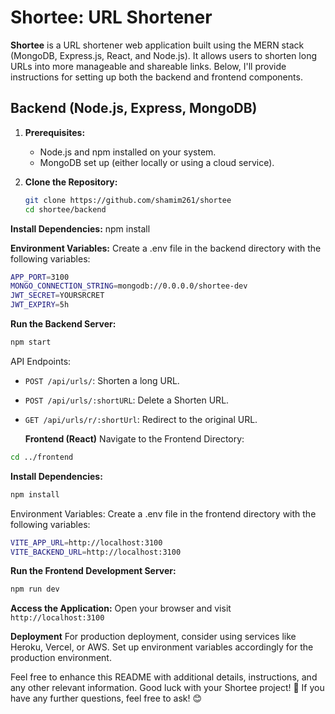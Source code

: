 # Shortee: URL Shortener

**Shortee** is a URL shortener web application built using the MERN stack (MongoDB, Express.js, React, and Node.js). It allows users to shorten long URLs into more manageable and shareable links. Below, I'll provide instructions for setting up both the backend and frontend components.

## Backend (Node.js, Express, MongoDB)

1. **Prerequisites:**

   - Node.js and npm installed on your system.
   - MongoDB set up (either locally or using a cloud service).

2. **Clone the Repository:**
   ```bash
   git clone https://github.com/shamim261/shortee
   cd shortee/backend
   ```

**Install Dependencies:**
npm install

**Environment Variables:** Create a .env file in the backend directory with the following variables:

```bash
APP_PORT=3100
MONGO_CONNECTION_STRING=mongodb://0.0.0.0/shortee-dev
JWT_SECRET=YOURSRCRET
JWT_EXPIRY=5h
```

**Run the Backend Server:**

```bash
npm start
```

API Endpoints:

- `POST /api/urls/`: Shorten a long URL.
- `POST /api/urls/:shortURL`: Delete a Shorten URL.
- `GET /api/urls/r/:shortUrl`: Redirect to the original URL.

  **Frontend (React)**
  Navigate to the Frontend Directory:

```bash
cd ../frontend
```

**Install Dependencies:**

```bash
npm install
```

Environment Variables: Create a .env file in the frontend directory with the following variables:

```bash
VITE_APP_URL=http://localhost:3100
VITE_BACKEND_URL=http://localhost:3100
```

**Run the Frontend Development Server:**

```bash
npm run dev
```

**Access the Application:** Open your browser and visit `http://localhost:3100`

**Deployment**
For production deployment, consider using services like Heroku, Vercel, or AWS. Set up environment variables accordingly for the production environment.

Feel free to enhance this README with additional details, instructions, and any other relevant information. Good luck with your Shortee project! 🚀 If you have any further questions, feel free to ask! 😊
